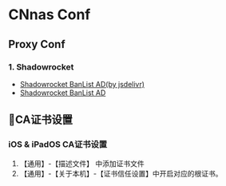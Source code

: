 # CNnas Conf

## Proxy Conf
### 1. Shadowrocket

- [Shadowrocket BanList AD(by jsdelivr)](https://cdn.jsdelivr.net/gh/cnnas/conf/proxy/sr_banlist_ad.conf)
- [Shadowrocket BanList AD](https://raw.githubusercontent.com/cnnas/conf/master/proxy/sr_banlist_ad.conf)



## CA证书设置
### iOS & iPadOS CA证书设置
1. 【通用】-【描述文件】 中添加证书文件
2. 【通用】-【关于本机】-【证书信任设置】中开启对应的根证书。
